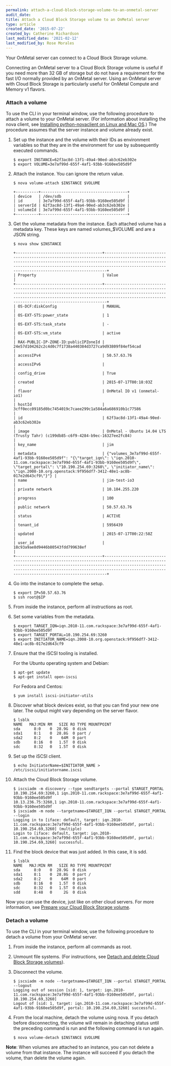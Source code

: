 ```yaml
---
permalink: attach-a-cloud-block-storage-volume-to-an-onmetal-server
audit_date:
title: Attach a Cloud Block Storage volume to an OnMetal server
type: article
created_date: '2015-07-22'
created_by: Catherine Richardson
last_modified_date: '2021-02-12'
last_modified_by: Rose Morales
---
```


Your OnMetal server can connect to a Cloud Block Storage volume.

Connecting an OnMetal server to a Cloud Block Storage volume is useful
if you need more than 32 GB of storage but do not have a requirement for
the fast I/O normally provided by an OnMetal server. Using an OnMetal
server with Cloud Block Storage is particularly useful for OnMetal
Compute and Memory v1 flavors.

### Attach a volume

To use the CLI in your terminal window, use the following procedure to
attach a volume to your OnMetal server. (For information about
installing the nova client, see [Installing python-novaclient on Linux and Mac OS](/support/how-to/installing-python-novaclient-on-linux-and-mac-os).)
The procedure assumes that the server instance and volume already exist.

1. Set up the instance and the volume with their IDs as environment variables so that they are in the environment for use by subsequently executed commands.

       $ export INSTANCE=62f3ac8d-13f1-49a4-90ed-ab3c62eb302e
       $ export VOLUME=3e7af99d-655f-4af1-93bb-9160ee505d9f

2. Attach the instance. You can ignore the return value.

       $ nova volume-attach $INSTANCE $VOLUME

       +----------+--------------------------------------+
       | device   | /dev/sdb                             |
       | id       | 3e7af99d-655f-4af1-93bb-9160ee505d9f |
       | serverId | 62f3ac8d-13f1-49a4-90ed-ab3c62eb302e |
       | volumeId | 3e7af99d-655f-4af1-93bb-9160ee505d9f |
       +----------+--------------------------------------+

3. Get the volume metadata from the instance. Each attached volume has a
metadata key. These keys are named volumes\_\$VOLUME and are a JSON
string.

       $ nova show $INSTANCE

       +--------------------------------------+-----------------------------------------------------------------------------------------------------------------------------------------------------------------------------------------------------------------------------------------------------------------------------+
       | Property                             | Value                                                                                                                                                                                                                                                                       |
       +--------------------------------------+-----------------------------------------------------------------------------------------------------------------------------------------------------------------------------------------------------------------------------------------------------------------------------+
       | OS-DCF:diskConfig                    | MANUAL                                                                                                                                                                                                                                                                      |
       | OS-EXT-STS:power_state               | 1                                                                                                                                                                                                                                                                           |
       | OS-EXT-STS:task_state                | -                                                                                                                                                                                                                                                                           |
       | OS-EXT-STS:vm_state                  | active                                                                                                                                                                                                                                                                      |
       | RAX-PUBLIC-IP-ZONE-ID:publicIPZoneId | 24e57d104262c2c4d0c7f1738a440384d3727ca9d93809f84ef54cad                                                                                                                                                                                                                    |
       | accessIPv4                           | 50.57.63.76                                                                                                                                                                                                                                                                 |
       | accessIPv6                           |                                                                                                                                                                                                                                                                             |
       | config_drive                         | True                                                                                                                                                                                                                                                                        |
       | created                              | 2015-07-17T00:18:03Z                                                                                                                                                                                                                                                        |
       | flavor                               | OnMetal IO v1 (onmetal-io1)                                                                                                                                                                                                                                                 |
       | hostId                               | 3cff0ecc09185d0bc7454019c7caee299c1a584a6a686910b1c77586                                                                                                                                                                                                                    |
       | id                                   | 62f3ac8d-13f1-49a4-90ed-ab3c62eb302e                                                                                                                                                                                                                                        |
       | image                                | OnMetal - Ubuntu 14.04 LTS (Trusty Tahr) (c199db85-c6f9-4284-b9ec-16327ee2fc84)                                                                                                                                                                                             |
       | key_name                             | jim                                                                                                                                                                                                                                                                         |
       | metadata                             | {"volumes_3e7af99d-655f-4af1-93bb-9160ee505d9f": "{\"target_iqn\": \"iqn.2010-11.com.rackspace:3e7af99d-655f-4af1-93bb-9160ee505d9f\", \"target_portal\": \"10.190.254.69:3260\", \"initiator_name\": \"iqn.2008-10.org.openstack:9f956df7-3412-48e1-ac8b-017e2d643cf9\"}"} |
       | name                                 | jim-test-io3                                                                                                                                                                                                                                                                |
       | private network                      | 10.184.255.220                                                                                                                                                                                                                                                              |
       | progress                             | 100                                                                                                                                                                                                                                                                         |
       | public network                       | 50.57.63.76                                                                                                                                                                                                                                                                 |
       | status                               | ACTIVE                                                                                                                                                                                                                                                                      |
       | tenant_id                            | 5956439                                                                                                                                                                                                                                                                     |
       | updated                              | 2015-07-17T00:22:58Z                                                                                                                                                                                                                                                        |
       | user_id                              | 18c93a9ae8d9446b80543fdd799638ef                                                                                                                                                                                                                                            |
       +--------------------------------------+-----------------------------------------------------------------------------------------------------------------------------------------------------------------------------------------------------------------------------------------------------------------------------+

4. Go into the instance to complete the setup.

       $ export IP=50.57.63.76
       $ ssh root@$IP

5. From inside the instance, perform all instructions as root.

6. Set some variables from the metadata.

       $ export TARGET_IQN=iqn.2010-11.com.rackspace:3e7af99d-655f-4af1-93bb-9160ee505d9f
       $ export TARGET_PORTAL=10.190.254.69:3260
       $ export INITIATOR_NAME=iqn.2008-10.org.openstack:9f956df7-3412-48e1-ac8b-017e2d643cf9

7. Ensure that the iSCSI tooling is installed.

   For the Ubuntu operating system and Debian:

       $ apt-get update
       $ apt-get install open-iscsi

   For Fedora and Centos:

       $ yum install iscsi-initiator-utils

8. Discover what block devices exist, so that you can find your new one later. The output might vary depending on the server flavor.

       $ lsblk
       NAME   MAJ:MIN RM   SIZE RO TYPE MOUNTPOINT
       sda      8:0    0  28.9G  0 disk
       sda1     8:1    0  28.8G  0 part /
       sda2     8:2    0    64M  0 part
       sdb      8:16   0   1.5T  0 disk
       sdc      8:32   0   1.5T  0 disk

9. Set up the iSCSI client.

       $ echo InitiatorName=$INITIATOR_NAME > /etc/iscsi/initiatorname.iscsi

10. Attach the Cloud Block Storage volume.

        $ iscsiadm -m discovery --type sendtargets --portal $TARGET_PORTAL
        10.190.254.69:3260,1 iqn.2010-11.com.rackspace:3e7af99d-655f-4af1-93bb-9160ee505d9f
        10.13.236.75:3260,1 iqn.2010-11.com.rackspace:3e7af99d-655f-4af1-93bb-9160ee505d9f
        $ iscsiadm -m node --targetname=$TARGET_IQN --portal $TARGET_PORTAL --login
        Logging in to [iface: default, target: iqn.2010-11.com.rackspace:3e7af99d-655f-4af1-93bb-9160ee505d9f, portal: 10.190.254.69,3260] (multiple)
        Login to [iface: default, target: iqn.2010-11.com.rackspace:3e7af99d-655f-4af1-93bb-9160ee505d9f, portal: 10.190.254.69,3260] successful.

11. Find the block device that was just added.  In this case, it is sdd.

        $ lsblk
        NAME   MAJ:MIN RM   SIZE RO TYPE MOUNTPOINT
        sda      8:0    0  28.9G  0 disk
        sda1     8:1    0  28.8G  0 part /
        sda2     8:2    0    64M  0 part
        sdb      8:16   0   1.5T  0 disk
        sdc      8:32   0   1.5T  0 disk
        sdd      8:48   0     2G  0 disk

Now you can use the device, just like on other cloud servers. For more
information, see [Prepare your Cloud Block Storage volume](/support/how-to/prepare-your-cloud-block-storage-volume).

### Detach a volume

To use the CLI in your terminal window, use the following procedure to
detach a volume from your OnMetal server.

1. From inside the instance, perform all commands as root.

2. Unmount file systems. (For instructions, see [Detach and delete Cloud Block Storage volumes](/support/how-to/detach-and-delete-cloud-block-storage-volumes)).

3. Disconnect the volume.

       $ iscsiadm -m node --targetname=$TARGET_IQN --portal $TARGET_PORTAL --logout
       Logging out of session [sid: 1, target: iqn.2010-11.com.rackspace:3e7af99d-655f-4af1-93bb-9160ee505d9f, portal: 10.190.254.69,3260]
       Logout of [sid: 1, target: iqn.2010-11.com.rackspace:3e7af99d-655f-4af1-93bb-9160ee505d9f, portal: 10.190.254.69,3260] successful.

4. From the local machine, detach the volume using nova. If you detach before disconnecting, the volume will remain in detaching status until the preceding command is run and the following command is run again.

       $ nova volume-detach $INSTANCE $VOLUME

**Note**: When volumes are attached to an instance, you can not delete a volume from that instance. The instance will succeed if you detach the volume, than delete the volume again.
